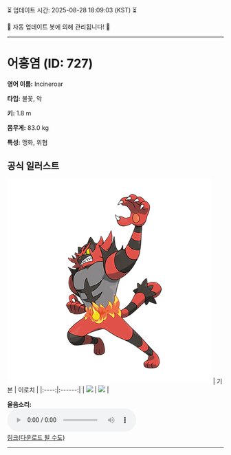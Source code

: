 
⏳ 업데이트 시간: 2025-08-28 18:09:03 (KST) ⏳

🤖 자동 업데이트 봇에 의해 관리됩니다! 🤖

---

# 어흥염 (ID: 727)
**영어 이름:** Incineroar

**타입:** 불꽃, 악

**키:** 1.8 m

**몸무게:** 83.0 kg

**특성:** 맹화, 위협

## 공식 일러스트
![](https://raw.githubusercontent.com/PokeAPI/sprites/master/sprites/pokemon/other/official-artwork/727.png)
| 기본 | 이로치 |
|:----:|:------:|
| <img src="http://play.pokemonshowdown.com/sprites/ani/incineroar.gif" width="200"> | <img src="http://play.pokemonshowdown.com/sprites/ani-shiny/incineroar.gif" width="200"> |

**울음소리:**<br><audio controls src="https://raw.githubusercontent.com/PokeAPI/cries/main/cries/pokemon/latest/727.ogg"></audio><br> [링크(다운로드 될 수도)](https://raw.githubusercontent.com/PokeAPI/cries/main/cries/pokemon/latest/727.ogg)


---
